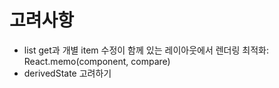 # 고려사항

- list get과 개별 item 수정이 함께 있는 레이아웃에서 렌더링 최적화: React.memo(component, compare)
- derivedState 고려하기
